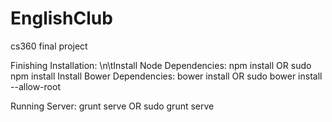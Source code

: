 # EnglishClub
cs360 final project 

Finishing Installation: \n\tInstall Node Dependencies: npm install OR sudo npm install
  Install Bower Dependencies: bower install OR sudo bower install --allow-root
  
Running Server: grunt serve OR sudo grunt serve
